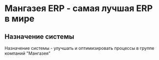 <!-- TITLE: Home -->
<!-- SUBTITLE: A quick summary of Home -->

# Мангазея ERP - самая лучшая ERP в мире
## Назначение системы
Назначение системы - улучшать  и оптимизировать процессы в группе компаний "Мангазея"
